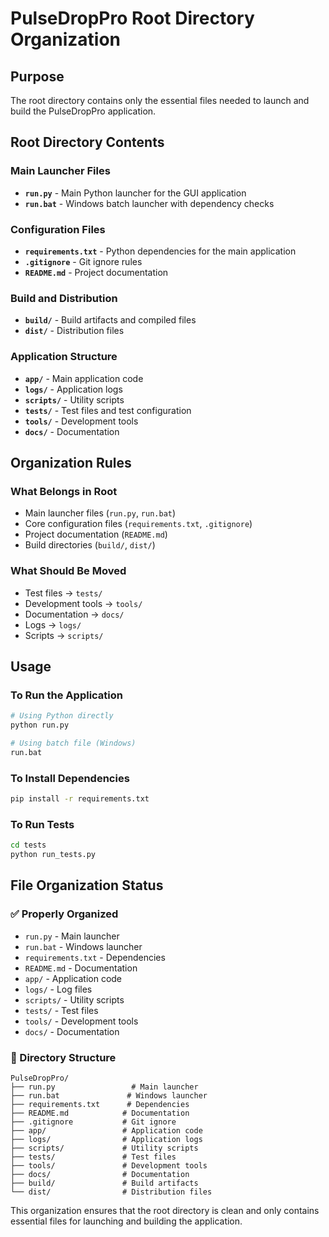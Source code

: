 # PulseDropPro Root Directory Organization

## Purpose
The root directory contains only the essential files needed to launch and build the PulseDropPro application.

## Root Directory Contents

### Main Launcher Files
- **`run.py`** - Main Python launcher for the GUI application
- **`run.bat`** - Windows batch launcher with dependency checks

### Configuration Files
- **`requirements.txt`** - Python dependencies for the main application
- **`.gitignore`** - Git ignore rules
- **`README.md`** - Project documentation

### Build and Distribution
- **`build/`** - Build artifacts and compiled files
- **`dist/`** - Distribution files

### Application Structure
- **`app/`** - Main application code
- **`logs/`** - Application logs
- **`scripts/`** - Utility scripts
- **`tests/`** - Test files and test configuration
- **`tools/`** - Development tools
- **`docs/`** - Documentation

## Organization Rules

### What Belongs in Root
- Main launcher files (`run.py`, `run.bat`)
- Core configuration files (`requirements.txt`, `.gitignore`)
- Project documentation (`README.md`)
- Build directories (`build/`, `dist/`)

### What Should Be Moved
- Test files → `tests/`
- Development tools → `tools/`
- Documentation → `docs/`
- Logs → `logs/`
- Scripts → `scripts/`

## Usage

### To Run the Application
```bash
# Using Python directly
python run.py

# Using batch file (Windows)
run.bat
```

### To Install Dependencies
```bash
pip install -r requirements.txt
```

### To Run Tests
```bash
cd tests
python run_tests.py
```

## File Organization Status

### ✅ Properly Organized
- `run.py` - Main launcher
- `run.bat` - Windows launcher
- `requirements.txt` - Dependencies
- `README.md` - Documentation
- `app/` - Application code
- `logs/` - Log files
- `scripts/` - Utility scripts
- `tests/` - Test files
- `tools/` - Development tools
- `docs/` - Documentation

### 📁 Directory Structure
```
PulseDropPro/
├── run.py                 # Main launcher
├── run.bat               # Windows launcher
├── requirements.txt      # Dependencies
├── README.md            # Documentation
├── .gitignore           # Git ignore
├── app/                 # Application code
├── logs/                # Application logs
├── scripts/             # Utility scripts
├── tests/               # Test files
├── tools/               # Development tools
├── docs/                # Documentation
├── build/               # Build artifacts
└── dist/                # Distribution files
```

This organization ensures that the root directory is clean and only contains essential files for launching and building the application. 